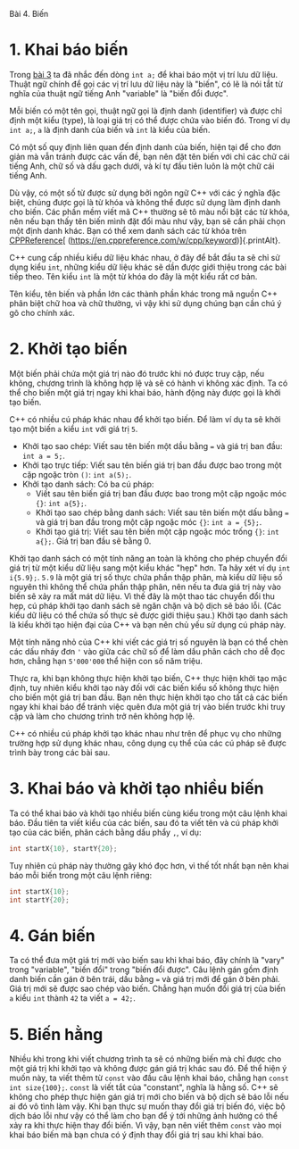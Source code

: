 Bài 4. Biến
# 1. Khai báo biến

Trong [bài 3](!2.3) ta đã nhắc đến dòng `int a;` để khai báo một vị trí lưu dữ liệu. Thuật ngữ chính để gọi các vị trí
lưu dữ liệu này là "biến", có lẽ là nói tắt từ nghĩa của thuật ngữ tiếng Anh "variable" là "biến đổi được".

Mỗi biến có một tên gọi, thuật ngữ gọi là định danh (identifier) và được chỉ định một kiểu (type), là loại giá trị có
thể được chứa vào biến đó. Trong ví dụ `int a;`, `a` là định danh của biến và `int` là kiểu của biến.

Có một số quy định liên quan đến định danh của biến, hiện tại để cho đơn giản mà vẫn tránh được các vấn đề, bạn nên đặt
tên biến với chỉ các chữ cái tiếng Anh, chữ số và dấu gạch dưới, và kí tự đầu tiên luôn là một chữ cái tiếng Anh.

Dù vậy, có một số từ được sử dụng bởi ngôn ngữ C++ với các ý nghĩa đặc biệt, chúng được gọi là từ khóa và không thể
được sử dụng làm định danh cho biến. Các phần mềm viết mã C++ thường sẽ tô màu nổi bật các từ khóa, nên nếu bạn thấy tên
biến mình đặt đổi màu như vậy, bạn sẽ cần phải chọn một định danh khác. Bạn có thể xem danh sách các từ khóa trên
[CPPReference](https://en.cppreference.com/w/cpp/keyword)[ (https://en.cppreference.com/w/cpp/keyword)]{.printAlt}.

C++ cung cấp nhiều kiểu dữ liệu khác nhau, ở đây để bắt đầu ta sẽ chỉ sử dụng kiểu `int`, những kiểu dữ liệu khác sẽ dần
được giới thiệu trong các bài tiếp theo. Tên kiểu `int` là một từ khóa do đây là một kiểu rất cơ bản.

Tên kiểu, tên biến và phần lớn các thành phần khác trong mã nguồn C++ phân biệt chữ hoa và chữ thường, vì vậy khi sử
dụng chúng bạn cần chú ý gõ cho chính xác.

# 2. Khởi tạo biến

Một biến phải chứa một giá trị nào đó trước khi nó được truy cập, nếu không, chương trình là không hợp lệ và sẽ có hành
vi không xác định. Ta có thể cho biến một giá trị ngay khi khai báo, hành động này được gọi là khởi tạo biến.

C++ có nhiều cú pháp khác nhau để khởi tạo biến. Để làm ví dụ ta sẽ khởi tạo một biến `a` kiểu `int` với giá trị `5`.

- Khởi tạo sao chép: Viết sau tên biến một dầu bằng `=` và giá trị ban đầu: `int a = 5;`.
- Khởi tạo trực tiếp: Viết sau tên biến giá trị ban đầu được bao trong một cặp ngoặc tròn `()`: `int a(5);`.
- Khởi tạo danh sách: Có ba cú pháp:
  - Viết sau tên biến giá trị ban đầu được bao trong một cặp ngoặc móc `{}`: `int a{5};`.
  - Khởi tạo sao chép bằng danh sách: Viết sau tên biến một dấu bằng `=` và giá trị ban đầu trong một cặp ngoặc móc
  	`{}`: `int a = {5};`.
  - Khởi tạo giá trị: Viết sau tên biến một cặp ngoặc móc trống `{}`: `int a{};`. Giá trị ban đầu sẽ bằng 0.

Khởi tạo danh sách có một tính năng an toàn là không cho phép chuyển đổi giá trị từ một kiểu dữ liệu sang một kiểu khác
"hẹp" hơn. Ta hãy xét ví dụ `int i{5.9};`. `5.9` là một giá trị số thực chứa phần thập phân, mà kiểu dữ liệu số nguyên
thì không thể chứa phần thập phân, nên nếu ta đưa giá trị này vào biến sẽ xảy ra mất mát dữ liệu. Vì thế đây là một thao
tác chuyển đổi thu hẹp, cú pháp khởi tạo danh sách sẽ ngăn chặn và bộ dịch sẽ báo lỗi. (Các kiểu dữ liệu có thể chứa số
thực sẽ được giới thiệu sau.) Khởi tạo danh sách là kiểu khởi tạo hiện đại của C++ và bạn nên chủ yếu sử dụng cú pháp
này.

Một tính năng nhỏ của C++ khi viết các giá trị số nguyên là bạn có thể chèn các dấu nháy đơn `'` vào giữa các chữ số để
làm dấu phân cách cho dễ đọc hơn, chẳng hạn `5'000'000` thể hiện con số năm triệu.

Thực ra, khi bạn không thực hiện khởi tạo biến, C++ thực hiện khởi tạo mặc định, tuy nhiên kiểu khởi tạo này đối với các
biến kiểu số không thực hiện cho biến một giá trị ban đầu. Bạn nên thực hiện khởi tạo cho tất cả các biến ngay khi khai
báo để tránh việc quên đưa một giá trị vào biến trước khi truy cập và làm cho chương trình trở nên không hợp lệ.

C++ có nhiều cú pháp khởi tạo khác nhau như trên để phục vụ cho những trường hợp sử dụng khác nhau, công dụng cụ thể của
các cú pháp sẽ được trình bày trong các bài sau.

# 3. Khai báo và khởi tạo nhiều biến

Ta có thể khai báo và khởi tạo nhiều biến cùng kiểu trong một câu lệnh khai báo. Đầu tiên ta viết kiểu của các biến, sau
đó ta viết tên và cú pháp khởi tạo của các biến, phân cách bằng dấu phẩy `,`, ví dụ:

```cpp
int startX{10}, startY{20};
```

Tuy nhiên cú pháp này thường gây khó đọc hơn, vì thế tốt nhất bạn nên khai báo mỗi biến trong một câu lệnh riêng:

```cpp
int startX{10};
int startY{20};
```

# 4. Gán biến

Ta có thể đưa một giá trị mới vào biến sau khi khai báo, đây chính là "vary" trong "variable", "biến đổi" trong "biến
đổi được". Câu lệnh gán gồm định danh biến cần gán ở bên trái, dấu bằng `=` và giá trị mới để gán ở bên phải. Giá trị
mới sẽ được sao chép vào biến. Chẳng hạn muốn đổi giá trị của biến `a` kiểu `int` thành `42` ta viết `a = 42;`.

# 5. Biến hằng

Nhiều khi trong khi viết chương trình ta sẽ có những biến mà chỉ được cho một giá trị khi khởi tạo và không được gán giá
trị khác sau đó. Để thể hiện ý muốn này, ta viết thêm từ `const` vào đầu câu lệnh khai báo, chẳng hạn `const int
size{100};`. `const` là viết tắt của "constant", nghĩa là hằng số. C++ sẽ không cho phép thực hiện gán giá trị mới cho
biến và bộ dịch sẽ báo lỗi nếu ai đó vô tình làm vậy. Khi bạn thực sự muốn thay đổi giá trị biến đó, việc bộ dịch báo
lỗi như vậy có thể làm cho bạn để ý tới những ảnh hưởng có thể xảy ra khi thực hiện thay đổi biến. Vì vậy, bạn nên viết
thêm `const` vào mọi khai báo biến mà bạn chưa có ý định thay đổi giá trị sau khi khai báo.